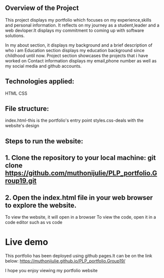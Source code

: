 ## Overview of the Project

This project displays my portfolio which focuses on my experience,skills and personal information.
It reflects on my journey as a student,leader and a web devloper.It displays my commitment to coming up with software solutions.

In my about section, it displays my background and a brief description of who i am
Education section displays my education background since childhood until now.
Project section showcases the projects that i have worked on
Contact information displays my email,phone number as well as my social media and github accounts.

## Technologies applied:

HTML
CSS

## File structure:

index.html-this is the portfolio's entry point
styles.css-deals with the website's design

## Steps to run the website:

## 1. Clone the repository to your local machine: git clone https://github.com/muthonijulie/PLP_portfolio.Group19.git

## 2. Open the index.html file in your web browser to explore the website.

To view the website, it will open in a browser
To view the code, open it in a code editor such as vs code

# Live demo

This portfolio has been deployed using github pages.It can be on the link below:
https://muthonijulie.github.io/PLP_portfolio.Group19/

I hope you enjoy viewing my portfolio website
